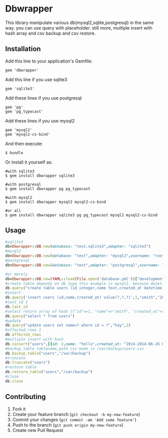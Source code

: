 # Dbwrapper

This library manipulate various db(mysql2,sqlite,postgresql) in the same way.
you can use query with placeholder.
still more, multiple insert with hash array and csv backup  and csv restore.

## Installation

Add this line to your application's Gemfile:

    gem 'dbwrapper'

Add this line if you use sqlite3

    gem 'sqlite3'

Add these lines if you use postgresql

    gem 'pg'
    gem 'pg_typecast'

Add these lines if you use mysql2

    gem 'mysql2'
    gem 'mysql2-cs-bind'

And then execute:

    $ bundle

Or install it yourself as:

    #with sqlite3
    $ gem install dbwrapper sqlite3

    #with postgresql
    $ gem install dbwrapper pg pg_typecast

    #with mysql2
    $ gem install dbwrapper mysql2 mysql2-cs-bind

    #or all
    $ gem install dbwrapper sqlite3 pg pg_typecast mysql2 mysql2-cs-bind


## Usage

``` ruby
#sqlite3
db=Dbwrapper::DB.new(database: "test.sqlite3",adapter: "sqlite3")
#mysql2
db=Dbwrapper::DB.new(database: "test",adapter: "mysql2",username: "root",password: "xxxx")
#postgresql
db=Dbwrapper::DB.new(database: "test",adapter: "postgresql",username: "root",password: "xxxx")

#or merely
db=Dbwrapper::DB.new(YAML::load(File.open('database.yml'))["development"])
#create table depends on db type this example is mysql2. because datetime is paticular mysql.
db.query("create table users (id integer,name text,created_at datetime)")
#insert
db.query('insert users (id,name,created_at) value(?,?,?)',1,"smith","2014-2014-06-26 00:00:00")
#last_id 1
db.last_id
#select return array of hash [{"id"=>1, "name"=>"smith", "created_at"=>2014-06-26 00:00:00 +0900}]
db.query("select * from users")
#update
db.query("update users set name=? where id = ?","hay",1)
#affected_rows 1
db.affected_rows
#multiple insert with hash
db.xinsert("users",[{id: 2,name: "hello",created_at: "2014-2014-06-26 00:00:00"},{id: 3,name: "good",created_at: "2014-2014-06-27 00:00:00"}])
#backup_table tablename,path csv made in /var/backup/users.csv
db.backup_table("users","/var/backup")
#truncate
db.truncate("users")
#restore table
db.restore_table("users","/var/backup")
#close
db.close
```

## Contributing

1. Fork it
2. Create your feature branch (`git checkout -b my-new-feature`)
3. Commit your changes (`git commit -am 'Add some feature'`)
4. Push to the branch (`git push origin my-new-feature`)
5. Create new Pull Request

